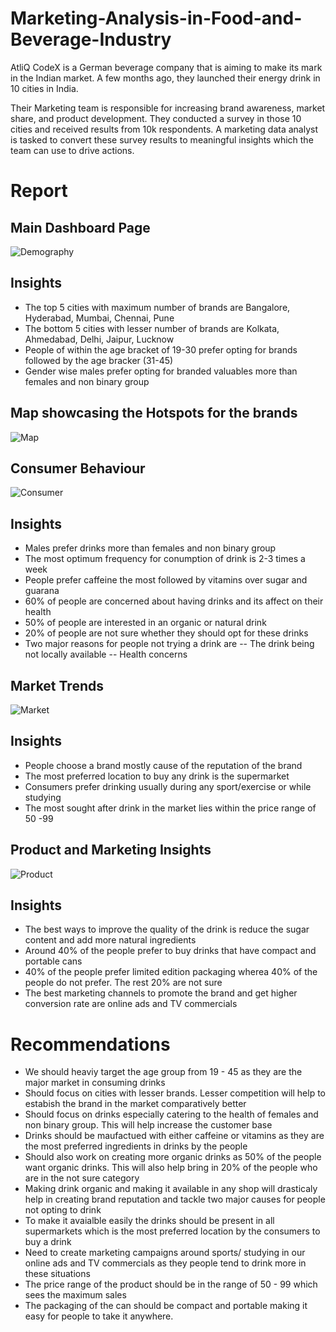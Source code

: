 # Marketing-Analysis-in-Food-and-Beverage-Industry

AtliQ CodeX is a German beverage company that is aiming to make its mark in the Indian market. A few months ago, they launched their energy drink in 10 cities in India.

Their Marketing team is responsible for increasing brand awareness, market share, and product development. They conducted a survey in those 10 cities and received results from 10k respondents. A marketing data analyst is tasked to convert these survey results to meaningful insights which the team can use to drive actions.

# Report

## Main Dashboard Page

![Demography](https://github.com/user-attachments/assets/a0c99cd2-afa9-40e9-913f-db4f851ec507)

## Insights 

- The top 5 cities with maximum number of brands are Bangalore, Hyderabad, Mumbai, Chennai, Pune
- The bottom 5 cities with lesser number of brands are Kolkata, Ahmedabad, Delhi, Jaipur, Lucknow
- People of within the age bracket of 19-30 prefer opting for brands followed by the age bracker (31-45)
- Gender wise males prefer opting for branded valuables more than females and non binary group

## Map showcasing the Hotspots for the brands

![Map](https://github.com/user-attachments/assets/123448bc-f3a1-4fb8-a1e7-7c8acc0c819a)


## Consumer Behaviour 

![Consumer](https://github.com/user-attachments/assets/5888f42c-fc6d-4941-9029-5c3603d70333)

## Insights

- Males prefer drinks more than females and non binary group
- The most optimum frequency for conumption of drink is 2-3 times a week
- People prefer caffeine the most followed by vitamins over sugar and guarana
- 60% of people are concerned about having drinks and its affect on their health
- 50% of people are interested in an organic or natural drink
- 20% of people are not sure whether they should opt for these drinks
- Two major reasons for people not trying a drink are
        -- The drink being not locally available
        -- Health concerns


## Market Trends

![Market](https://github.com/user-attachments/assets/85615195-46d7-4a07-a197-9720af1ac585)

## Insights

- People choose a brand mostly cause of the reputation of the brand
- The most preferred location to buy any drink is the supermarket
- Consumers prefer drinking usually during any sport/exercise or while studying
- The most sought after drink in the market lies within the price range of 50 -99


## Product and Marketing Insights

![Product](https://github.com/user-attachments/assets/855960ae-d913-4d6b-a210-6a2fc2698bc7)


## Insights

- The best ways to improve the quality of the drink is reduce the sugar content and add more natural ingredients
- Around 40% of the people prefer to buy drinks that have compact and portable cans
- 40% of the people prefer limited edition packaging wherea 40% of the people do not prefer. The rest 20% are not sure
- The best marketing channels to promote the brand and get higher conversion rate are online ads and TV commercials


# Recommendations 

- We should heaviy target the age group from 19 - 45 as they are the major market in consuming drinks
- Should  focus on cities with lesser brands. Lesser competition will help to estabish the brand in the market comparatively better
- Should focus on drinks especially catering to the health of females and non binary group. This will help increase the customer base
- Drinks should be maufactued with either caffeine or vitamins as they are the most preferred ingredients in drinks by the people
- Should also work on creating more organic drinks as 50% of the people want organic drinks. This will also help bring in 20% of the people who are in the not sure category
- Making drink organic and making it available in any shop will drasticaly help in creating brand reputation and tackle two major causes for people not opting to drink
- To make it avaialble easily the drinks should be present in all supermarkets which is the most preferred location by the consumers to buy a drink
- Need to create marketing campaigns around sports/ studying in our online ads and TV commercials as they people tend to drink more in these situations
- The price range of the product should be in the range of 50 - 99 which sees the maximum sales
- The packaging of the can should be compact and portable making it easy for people to take it anywhere.



